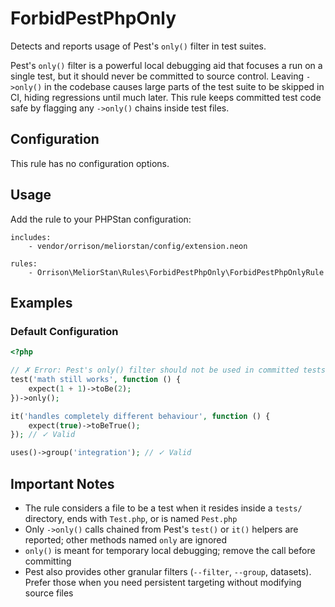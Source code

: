 # ForbidPestPhpOnly

Detects and reports usage of Pest's `only()` filter in test suites.

Pest's `only()` filter is a powerful local debugging aid that focuses a run on a single test, but it should never be committed to source control. Leaving `->only()` in the codebase causes large parts of the test suite to be skipped in CI, hiding regressions until much later. This rule keeps committed test code safe by flagging any `->only()` chains inside test files.

## Configuration

This rule has no configuration options.

## Usage

Add the rule to your PHPStan configuration:

```neon
includes:
    - vendor/orrison/meliorstan/config/extension.neon

rules:
    - Orrison\MeliorStan\Rules\ForbidPestPhpOnly\ForbidPestPhpOnlyRule
```

## Examples

### Default Configuration

```php
<?php

// ✗ Error: Pest's only() filter should not be used in committed tests.
test('math still works', function () {
    expect(1 + 1)->toBe(2);
})->only();

it('handles completely different behaviour', function () {
    expect(true)->toBeTrue();
}); // ✓ Valid

uses()->group('integration'); // ✓ Valid
```

## Important Notes

- The rule considers a file to be a test when it resides inside a `tests/` directory, ends with `Test.php`, or is named `Pest.php`
- Only `->only()` calls chained from Pest's `test()` or `it()` helpers are reported; other methods named `only` are ignored
- `only()` is meant for temporary local debugging; remove the call before committing
- Pest also provides other granular filters (`--filter`, `--group`, datasets). Prefer those when you need persistent targeting without modifying source files
